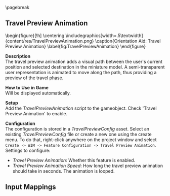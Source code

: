 
\pagebreak

## Travel Preview Animation

\begin{figure}[!h]
    \centering
    \includegraphics[width=.5\textwidth]{content/res/TravelPreviewAnimation.png}
    \caption{Orientation Aid: Travel Preview Animation}
    \label{fig:TravelPreviewAnimation}
\end{figure}

**Description**  
The travel preview animation adds a visual path between the user's current position and selected destination in the miniature model. A semi-transparent user representation is animated to move along the path, thus providing a preview of the travel phase.

**How to Use in Game**  
Will be displayed automatically.

**Setup**  
Add the *TravelPreviewAnimation* script to the gameobject. Check 'Travel Preview Animation' to enable.

**Configuration**  
The configuration is stored in a *TravelPreviewConfig* asset. Select an existing *TravelPreviewConfig* file or create a new one using the create menu. To do that, right-click anywhere on the project window and select `Create -> WIM -> Feature Configuration -> Travel Preview Animation`. Settings to configure:

- *Travel Preview Animation*: Whether this feature is enabled.
- *Travel Preview Animation Speed*: How long the travel preview animation should take in seconds. The animation is looped.

**Input Mappings**  
 -
